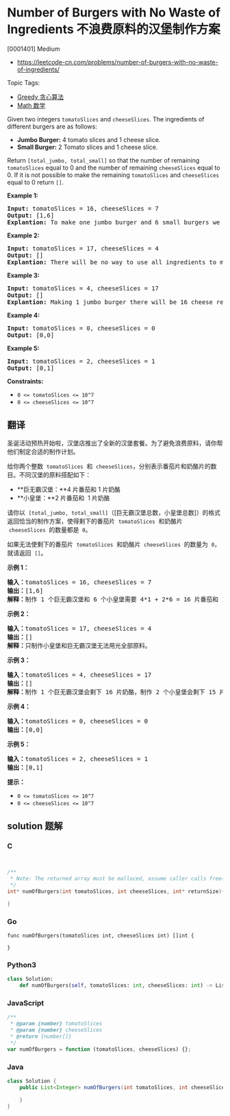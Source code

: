# Number of Burgers with No Waste of Ingredients 不浪费原料的汉堡制作方案

[0001401] Medium

- https://leetcode-cn.com/problems/number-of-burgers-with-no-waste-of-ingredients/

Topic Tags:

- [Greedy 贪心算法](https://leetcode-cn.com/tag/greedy/)
- [Math 数学](https://leetcode-cn.com/tag/math/)

Given two integers `tomatoSlices` and `cheeseSlices`. The ingredients of different burgers are as follows:

- **Jumbo Burger:** 4 tomato slices and 1 cheese slice.
- **Small Burger:** 2 Tomato slices and 1 cheese slice.

Return `[total_jumbo, total_small]` so that the number of remaining `tomatoSlices` equal to 0 and the number of remaining `cheeseSlices` equal to 0. If it is not possible to make the remaining `tomatoSlices` and `cheeseSlices` equal to 0 return `[]`.

**Example 1:**

<pre><strong>Input:</strong> tomatoSlices = 16, cheeseSlices = 7
<strong>Output:</strong> [1,6]
<strong>Explantion:</strong> To make one jumbo burger and 6 small burgers we need 4*1 + 2*6 = 16 tomato and 1 + 6 = 7 cheese. There will be no remaining ingredients.
</pre>

**Example 2:**

<pre><strong>Input:</strong> tomatoSlices = 17, cheeseSlices = 4
<strong>Output:</strong> []
<strong>Explantion:</strong> There will be no way to use all ingredients to make small and jumbo burgers.
</pre>

**Example 3:**

<pre><strong>Input:</strong> tomatoSlices = 4, cheeseSlices = 17
<strong>Output:</strong> []
<strong>Explantion:</strong> Making 1 jumbo burger there will be 16 cheese remaining and making 2 small burgers there will be 15 cheese remaining.
</pre>

**Example 4:**

<pre><strong>Input:</strong> tomatoSlices = 0, cheeseSlices = 0
<strong>Output:</strong> [0,0]
</pre>

**Example 5:**

<pre><strong>Input:</strong> tomatoSlices = 2, cheeseSlices = 1
<strong>Output:</strong> [0,1]
</pre>

**Constraints:**

- `0 <= tomatoSlices <= 10^7`
- `0 <= cheeseSlices <= 10^7`

## 翻译

圣诞活动预热开始啦，汉堡店推出了全新的汉堡套餐。为了避免浪费原料，请你帮他们制定合适的制作计划。

给你两个整数  `tomatoSlices`  和  `cheeseSlices`，分别表示番茄片和奶酪片的数目。不同汉堡的原料搭配如下：

- **巨无霸汉堡：**4 片番茄和 1 片奶酪
- **小皇堡：**2 片番茄和  1 片奶酪

请你以  `[total_jumbo, total_small]`（\[巨无霸汉堡总数，小皇堡总数\]）的格式返回恰当的制作方案，使得剩下的番茄片  `tomatoSlices`  和奶酪片  `cheeseSlices`  的数量都是  `0`。

如果无法使剩下的番茄片  `tomatoSlices`  和奶酪片  `cheeseSlices`  的数量为  `0`，就请返回  `[]`。

**示例 1：**

<pre><strong>输入：</strong>tomatoSlices = 16, cheeseSlices = 7
<strong>输出：</strong>[1,6]
<strong>解释：</strong>制作 1 个巨无霸汉堡和 6 个小皇堡需要 4*1 + 2*6 = 16 片番茄和 1 + 6 = 7 片奶酪。不会剩下原料。
</pre>

**示例 2：**

<pre><strong>输入：</strong>tomatoSlices = 17, cheeseSlices = 4
<strong>输出：</strong>[]
<strong>解释：</strong>只制作小皇堡和巨无霸汉堡无法用光全部原料。
</pre>

**示例 3：**

<pre><strong>输入：</strong>tomatoSlices = 4, cheeseSlices = 17
<strong>输出：</strong>[]
<strong>解释：</strong>制作 1 个巨无霸汉堡会剩下 16 片奶酪，制作 2 个小皇堡会剩下 15 片奶酪。
</pre>

**示例 4：**

<pre><strong>输入：</strong>tomatoSlices = 0, cheeseSlices = 0
<strong>输出：</strong>[0,0]
</pre>

**示例 5：**

<pre><strong>输入：</strong>tomatoSlices = 2, cheeseSlices = 1
<strong>输出：</strong>[0,1]
</pre>

**提示：**

- `0 <= tomatoSlices <= 10^7`
- `0 <= cheeseSlices <= 10^7`

## solution 题解

### C

```c


/**
 * Note: The returned array must be malloced, assume caller calls free().
 */
int* numOfBurgers(int tomatoSlices, int cheeseSlices, int* returnSize){

}


```

### Go

```golang
func numOfBurgers(tomatoSlices int, cheeseSlices int) []int {

}
```

### Python3

```python
class Solution:
    def numOfBurgers(self, tomatoSlices: int, cheeseSlices: int) -> List[int]:

```

### JavaScript

```javascript
/**
 * @param {number} tomatoSlices
 * @param {number} cheeseSlices
 * @return {number[]}
 */
var numOfBurgers = function (tomatoSlices, cheeseSlices) {};
```

### Java

```java
class Solution {
    public List<Integer> numOfBurgers(int tomatoSlices, int cheeseSlices) {

    }
}
```
